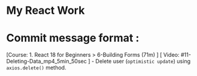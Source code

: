 # My React Work

# Commit message format : 

[Course: 1. React 18 for Beginners > 6-Building Forms (71m) ] [ Video: #11-Deleting-Data_mp4_5min_50sec ] - Delete user (`optimistic update`) using `axios.delete()` method.   

